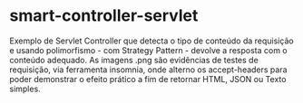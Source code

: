 # smart-controller-servlet
Exemplo de Servlet Controller que detecta o tipo de conteúdo da requisição e usando polimorfismo - com Strategy Pattern - devolve a resposta com o conteúdo adequado.
As imagens .png são evidências de testes de requisição, via ferramenta insomnia, onde alterno os accept-headers para poder demonstrar o efeito prático a fim de retornar HTML, JSON ou Texto simples.
